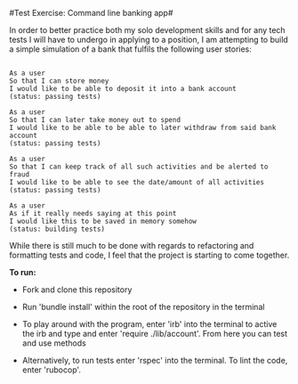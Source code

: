 #Test Exercise: Command line banking app#

In order to better practice both my solo development skills and for any
tech tests I will have to undergo in applying to a position, I am attempting to
build a simple simulation of a bank that fulfils the following user stories:

```

As a user
So that I can store money
I would like to be able to deposit it into a bank account
(status: passing tests)

As a user
So that I can later take money out to spend
I would like to be able to be able to later withdraw from said bank account
(status: passing tests)

As a user
So that I can keep track of all such activities and be alerted to fraud
I would like to be able to see the date/amount of all activities
(status: passing tests)

As a user
As if it really needs saying at this point
I would like this to be saved in memory somehow
(status: building tests)
```

While there is still much to be done with regards to refactoring and formatting tests and code, I feel that
the project is starting to come together.

**To run:**

- Fork and clone this repository

- Run 'bundle install' within the root of the repository in the terminal

- To play around with the program, enter 'irb' into the terminal to active the irb
and type and enter 'require ./lib/account'. From here you can test and use methods

- Alternatively, to run tests enter 'rspec' into the terminal. To lint the code, enter 'rubocop'.

